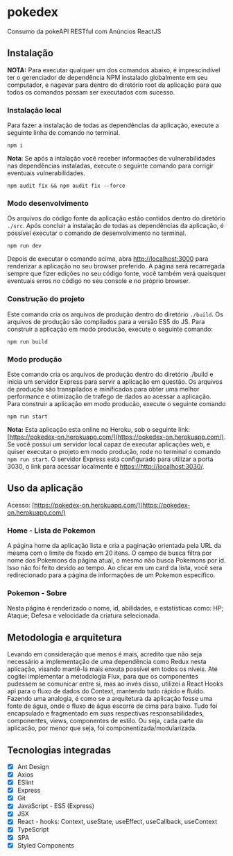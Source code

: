 # pokedex

Consumo da pokeAPI RESTful com Anúncios ReactJS

## Instalação

**NOTA:** Para executar qualquer um dos comandos abaixo, é imprescindível ter o gerenciador de dependência NPM instalado globalmente em seu computador, e nagevar para dentro do diretório root da aplicação para que todos os comandos possam ser executados com sucesso.

### Instalação local

Para fazer a instalação de todas as dependências da aplicação, execute a seguinte linha de comando no terminal.

    npm i

**Nota**: Se após a intalação você receber informações de vulnerabilidades nas dependências instaladas, execute o seguinte comando para corrigir eventuais vulnerabilidades.

    npm audit fix && npm audit fix --force

### Modo desenvolvimento

Os arquivos do código fonte da aplicação estão contidos dentro do diretório `./src`.
Após concluir a instalação de todas as dependências da aplicação, é possível executar o comando de desenvolvimento no terminal.

    npm run dev

Depois de executar o comando acima, abra [http://localhost:3000](http://localhost:3000) para renderizar a aplicação no seu browser preferido.
A página será recarregada sempre que fizer edições no seu código fonte, você também verá quaisquer eventuais erros no código no seu console e no próprio browser.

### Construção do projeto

Este comando cria os arquivos de produção dentro do diretório `./build`. Os arquivos de produção são compilados para a versão ES5 do JS.
Para construir a aplicação em modo producão, execute o seguinte comando:

    npm run build

### Modo produção

Este comando cria os arquivos de produção dentro do diretório ./build e inicia um servidor Express para servir a aplicação em questão. Os arquivos de produção são transpilados e minificados para obter uma melhor performance e otimização de trafego de dados ao acessar a aplicação. Para construir a aplicação em modo producão, execute o seguinte comando

    npm run start

**Nota:** Esta aplicação esta online no Heroku, sob o seguinte link: [https://pokedex-on.herokuapp.com/](https://pokedex-on.herokuapp.com/). Se você possui um servidor local capaz de executar aplicações web, e quiser executar o projeto em modo produção, rode no terminal o comando `npm run start`. O servidor Express esta configurado para utilizar a porta 3030, o link para acessar localmente é [https://http://localhost:3030/](https://http://localhost:3030/).

## Uso da aplicação

Acesso: [https://pokedex-on.herokuapp.com/](https://pokedex-on.herokuapp.com/)

### Home - Lista de Pokemon

A página home da aplicação lista e cria a paginação orientada pela URL da mesma com o limite de fixado em 20 itens. O campo de busca filtra por nome dos Pokemons da página atual, o mesmo não busca Pokemons por id. Isso não foi feito devido ao tempo.
Ao clicar em um card da lista, você sera redirecionado para a página de informações de um Pokemon específico.

### Pokemon - Sobre

Nesta página é renderizado o nome, id, abilidades, e estatísticas como: HP; Ataque; Defesa e velocidade da criatura selecionada.

## Metodologia e arquitetura

Levando em consideração que menos é mais, acredito que não seja necessário a implementação de uma dependência como Redux nesta aplicação, visando mantê-la mais enxuta possível em todos os níveis. Até cogitei implementar a metodologia Flux, para que os componentes pudessem se comunicar entre si, mas ao invés disso, utilizei a React Hooks api para o fluxo de dados do Context, mantendo tudo rápido e fluído. Fazendo uma analogia, é como se a arquitetura da aplicação fosse uma fonte de água, onde o fluxo de água escorre de cima para baixo. Tudo foi encapsulado e fragmentado em suas respectivas responsabilidades, componentes, views, componentes de estilo. Ou seja, cada parte da aplicacão, por menor que seja, foi componentizada/modularizada.

## Tecnologias integradas

- [x] Ant Design
- [x] Axios
- [x] ESlint
- [x] Express
- [x] Git
- [x] JavaScript - ES5 (Express)
- [x] JSX
- [x] React - hooks: Context, useState, useEffect, useCallback, useContext
- [x] TypeScript
- [x] SPA
- [x] Styled Components
